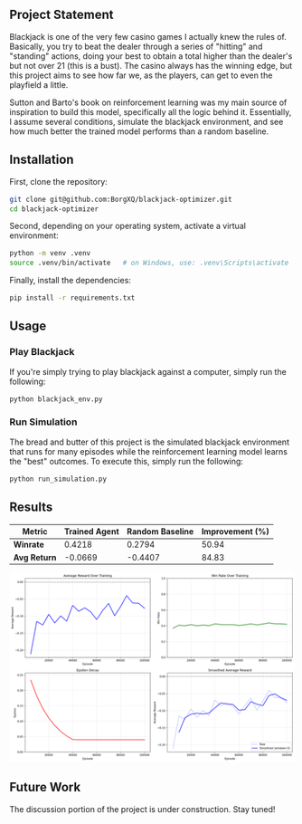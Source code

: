 ## Project Statement

Blackjack is one of the very few casino games I actually knew the rules of. Basically, you try to beat the dealer through a series of "hitting" and "standing" actions, doing your best to obtain a total higher than the dealer's but not over 21 (this is a bust). The casino always has the winning edge, but this project aims to see how far we, as the players, can get to even the playfield a little.

Sutton and Barto's book on reinforcement learning was my main source of inspiration to build this model, specifically all the logic behind it. Essentially, I assume several conditions, simulate the blackjack environment, and see how much better the trained model performs than a random baseline.

## Installation

First, clone the repository:

```bash
git clone git@github.com:BorgXQ/blackjack-optimizer.git
cd blackjack-optimizer
```
Second, depending on your operating system, activate a virtual environment:

```bash
python -m venv .venv
source .venv/bin/activate   # on Windows, use: .venv\Scripts\activate
```

Finally, install the dependencies:

```bash
pip install -r requirements.txt
```

## Usage

### Play Blackjack

If you're simply trying to play blackjack against a computer, simply run the following:

```bash
python blackjack_env.py
```

### Run Simulation

The bread and butter of this project is the simulated blackjack environment that runs for many episodes while the reinforcement learning model learns the "best" outcomes. To execute this, simply run the following:

```bash
python run_simulation.py
```

## Results

| **Metric** | **Trained Agent** | **Random Baseline** | **Improvement (%)** |
|-----------|------|-------------|---------|
| **Winrate** | 0.4218 | 0.2794 | 50.94 |
| **Avg Return** | -0.0669 | -0.4407 | 84.83 |

<img src="raw/training_progress.png" alt="Plots for rewards, winrate, and epsilon decay over episodes" width="600" style="text-align: center;"> <br>

## Future Work

The discussion portion of the project is under construction. Stay tuned!
